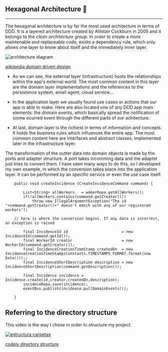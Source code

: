 ## Hexagonal Architecture 💠
---

The hexagonal architecture is by far the most used architecture in terms of DDD.
It is a layered architecture created by Allistair Cockburn in 2005 and it belongs to the _clean architecture group_.
In order to create a more maintenable and replaceable code, exists a dependency rule, which only allows one layer _to know_
about itself and the immediately inner layer.


![architecture diagram](https://github.com/jmiquis/TFG-Theoretical/blob/master/docs/images/500px-Hexagonal_Architecture.svg.png)

[wikipedia domain driven design](https://en.wikipedia.org/wiki/Domain-driven_design)



- As we can see, the external layer (infrastructure) hosts the relationships within the app's external world.
The most common content in this layer are the domain layer implementations and the references to the persistence system, email agent, cloud service...

- In the application layer we usually found use cases or actions that our app is able to make. Here are also located one of any DDD app main elements: the domain events, which basically spread the notification of siome ocurred event through the different parts of our achitecture.

- At last, domain layer is the richiest in terms of information and concepts. It holds the business rules which influences the entire app. The most common content here are interfaces and abstract classes, implemented later in the infrastructure layer.

The transformation of the outter data into domain objects is made by the ports and adapter structure. A port takes incomming data and the adapter just tries to convert them.
I have seen many ways to do this, so I developed my own example, in which the conversion takes place into the application layer.
It can be performed by an specific service or even the use case itself.



```@CommandHandler
	public void createIncidence (CreateIncidenceCommand command) {
		
		List<String> allWorkers   = wokerRepo.getAllWorkers();
		if(!allWorkers.contains(command.getCreator()))
			throw new IllegalArgumentException("The id "+command.getCreator()+" doesn't match with any of our registered workers");
		
    // here is where the conversion begins. If any data is incorrect, an exception is raised
    
		final IncidenceId id                        = new IncidenceId(command.getId());
		final WorkerId creator                      = new WorkerId(command.getCreator());
		final IncidenceCreationTimeStamp createdOn  = new IncidenceCreationTimeStamp(Constants.TIMESTAMPS_FORMAT.format(new Date()));;
		final IncidenceShortDescription description = new IncidenceShortDescription(command.getDescription());
		
		final Incidence incidence = Incidence.create(id,creator,createdOn,description);
		incideceRepo.save(incidence);
		eventBus.publish(incidence.pullDomainEvents());
		
	}

```



Referring to the directory structure
------
This video is the way I chose in order to structure my project. 

[![estructura carpetas](https://img.youtube.com/vi/UFnABp2s8Y0/0.jpg)](https://www.youtube.com/watch?v=UFnABp2s8Y0)

[codely directory structure](https://youtu.be/UFnABp2s8Y0)
